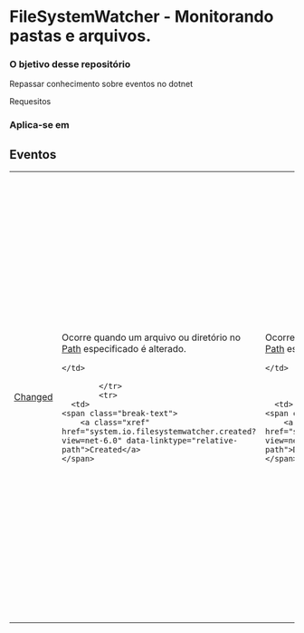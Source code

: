 # FileSystemWatcher - Monitorando pastas e arquivos.

<h3>O bjetivo desse repositório</h3>
 <p>Repassar conhecimento sobre eventos no dotnet</p>
 <p>Requesitos</p>
<p>
 <h3>Aplica-se em</h3>
<h2 id="events">
		Eventos
	</h2>
	<table class="nameValue">
        	<tr>
	  <td>
	<span class="break-text">
		<a class="xref" href="system.io.filesystemwatcher.changed?view=net-6.0" data-linktype="relative-path">Changed</a>
	</span>
</td>
	<td class="summary"> 
		<p>Ocorre quando um arquivo ou diretório no <a class="no-loc" href='system.io.filesystemwatcher.path?view=net-6.0#system-io-filesystemwatcher-path' data-linktype="relative-path">Path</a> especificado é alterado.</p>

	</td>

        	</tr>
        	<tr>
	  <td>
	<span class="break-text">
		<a class="xref" href="system.io.filesystemwatcher.created?view=net-6.0" data-linktype="relative-path">Created</a>
	</span>
</td>
	<td class="summary"> 
		<p>Ocorre quando um arquivo ou diretório no <a class="no-loc" href='system.io.filesystemwatcher.path?view=net-6.0#system-io-filesystemwatcher-path' data-linktype="relative-path">Path</a> especificado é criado.</p>

	</td>

        	</tr>
        	<tr>
	  <td>
	<span class="break-text">
		<a class="xref" href="system.io.filesystemwatcher.deleted?view=net-6.0" data-linktype="relative-path">Deleted</a>
	</span>
</td>
	<td class="summary"> 
		<p>Ocorre quando um arquivo ou diretório no <a class="no-loc" href='system.io.filesystemwatcher.path?view=net-6.0#system-io-filesystemwatcher-path' data-linktype="relative-path">Path</a> especificado é excluído.</p>

	</td>

        	</tr>
        	<tr data-moniker=" net-5.0 net-6.0 netcore-2.0 netcore-2.1 netcore-2.2 netcore-3.0 netcore-3.1 netframework-1.1 netframework-2.0 netframework-3.0 netframework-3.5 netframework-4.0 netframework-4.5 netframework-4.5.1 netframework-4.5.2 netframework-4.6 netframework-4.6.1 netframework-4.6.2 netframework-4.7 netframework-4.7.1 netframework-4.7.2 netframework-4.8 netstandard-2.0 netstandard-2.1 xamarinandroid-7.1 xamarinios-10.8 xamarinmac-3.0 ">
	<td>
		<span class="break-text">
			  <a class="xref" href="system.componentmodel.component.disposed?view=net-6.0" data-linktype="relative-path">Disposed</a>
		</span>
	</td>
	<td class="summary">
		  <p>Ocorre quando o componente é disposto por uma chamada ao método <a class="no-loc" href='system.componentmodel.component.dispose?view=net-6.0#system-componentmodel-component-dispose' data-linktype="relative-path">Dispose()</a>.</p>

		(Herdado de   <a class="xref" href="system.componentmodel.component?view=net-6.0" data-linktype="relative-path">Component</a>)
	</td>
        	</tr>
        	<tr>
	  <td>
	<span class="break-text">
		<a class="xref" href="system.io.filesystemwatcher.error?view=net-6.0" data-linktype="relative-path">Error</a>
	</span>
</td>
	<td class="summary"> 
		<p>Ocorre quando a instância de <a class="no-loc" href='system.io.filesystemwatcher?view=net-6.0' data-linktype="relative-path">FileSystemWatcher</a> não pode continuar a monitorar alterações ou quando o buffer interno estoura.</p>

	</td>

        	</tr>
        	<tr>
	  <td>
	<span class="break-text">
		<a class="xref" href="system.io.filesystemwatcher.renamed?view=net-6.0" data-linktype="relative-path">Renamed</a>
	</span>
</td>
	<td class="summary"> 
		<p>Ocorre quando um arquivo ou diretório no <a class="no-loc" href='system.io.filesystemwatcher.path?view=net-6.0#system-io-filesystemwatcher-path' data-linktype="relative-path">Path</a> especificado é renomeado.</p>

	</td>

        	</tr>
	</table>
<p>
 
 </p>